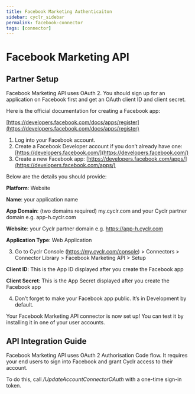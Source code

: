 ```yaml
---
title: Facebook Marketing Authenticaiton
sidebar: cyclr_sidebar
permalink: facebook-connector
tags: [connector]
---
```


# Facebook Marketing API #

Partner Setup
-------------

Facebook Marketing API uses OAuth 2. You should sign up for an application on Facebook first and get an OAuth client ID and client secret.

Here is the official documentation for creating a Facebook app:

[https://developers.facebook.com/docs/apps/register](https://developers.facebook.com/docs/apps/register)

1.  Log into your Facebook account.
2.  Create a Facebook Developer account if you don’t already have one: [https://developers.facebook.com/](https://developers.facebook.com/)
3.  Create a new Facebook app: [https://developers.facebook.com/apps/](https://developers.facebook.com/apps/)

Below are the details you should provide:

**Platform**: Website

**Name**: your application name

**App Domain**: (two domains required) my.cyclr.com and your Cyclr partner domain e.g. app-h.cyclr.com

**Website**: your Cyclr partner domain e.g. https://app-h.cyclr.com

**Application Type**: Web Application

3.  Go to Cyclr Console (https://my.cyclr.com/console) > Connectors > Connector Library > Facebook Marketing API > Setup

**Client ID**: This is the App ID displayed after you create the Facebook app

**Client Secret**: This is the App Secret displayed after you create the Facebook app

4.  Don’t forget to make your Facebook app public. It’s in Development by default.

Your Facebook Marketing API connector is now set up! You can test it by installing it in one of your user accounts.

API Integration Guide
---------------------

Facebook Marketing API uses OAuth 2 Authorisation Code flow. It requires your end users to sign into Facebook and grant Cyclr access to their account.

To do this, call _/UpdateAccountConnectorOAuth_ with a one-time sign-in token.
